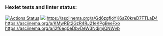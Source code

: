 ### Hexlet tests and linter status:
[![Actions Status](https://github.com/kuznetsovyar22/python-project-49/workflows/hexlet-check/badge.svg)](https://github.com/kuznetsovyar22/python-project-49/actions)
<a href="https://codeclimate.com/github/kuznetsovyar22/python-project-49/maintainability"><img src="https://api.codeclimate.com/v1/badges/5a1d806bd3434f3ea70c/maintainability" /></a>
https://asciinema.org/a/Gd6zgfIoYK6sZ0kreD7FTLaD4
https://asciinema.org/a/KMwREt2GzR4RJ21eKPgBeeFxo
https://asciinema.org/a/i2f6eq0eDbvDeW3NdjmjQNWyb

